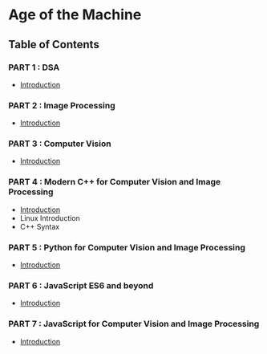 # Age of the Machine


## Table of Contents

### PART 1 : DSA
* [Introduction](dsa/Introduction.md)

### PART 2 : Image Processing
* [Introduction](dip/Introduction.md)

### PART 3 : Computer Vision
* [Introduction](cv/Introduction.md)

### PART 4 : Modern C++ for Computer Vision and Image Processing
* [Introduction](modern-cpp/Introduction.md)
* Linux Introduction
* C++ Syntax

### PART 5 : Python for Computer Vision and Image Processing
* [Introduction](py/Introduction.md)

### PART 6 : JavaScript ES6 and beyond
* [Introduction](js/Introduction.md)

### PART 7 : JavaScript for Computer Vision and Image Processing
* [Introduction](js-cv/Introduction.md)